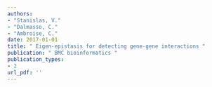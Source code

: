 ```yaml
---
authors: 
- "Stanislas, V."
- "Dalmasso, C."
- "Ambroise, C."
date: 2017-01-01
title: " Eigen-epistasis for detecting gene-gene interactions "
publication: " BMC bioinformatics "
publication_types:
- 2
url_pdf: ''
---
```

